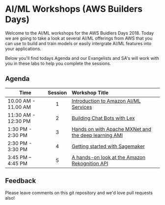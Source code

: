 # AI/ML Workshops (AWS Builders Days)

Welcome to the AI/ML workshops for the AWS Buidlers Days 2018. Today we are going to take a look at several AI/ML offerings from AWS that you can use to build and train models or easily intergrate AI/ML features into your applications.

Below you'll find todays Agenda and our Evangelists and SA's will work with you in these labs to help you complete the sessions.

## Agenda

| Time | Session | Workshop Title |
|---|:---:|:---|
| 10.00 AM - 11.00 AM | 1 | [Introduction to Amazon AI/ML Services](https://github.com/richarvey/AI_ML_Workshops/tree/master/lab-1-Intro_to_Amazon_AI_ML) |
| 11:30 AM - 12:30 PM | 2 | [Building Chat Bots with Lex](https://github.com/richarvey/AI_ML_Workshops/tree/master/lab-2-Building_Chat_Bots_With_Lex) |
| 1:30 PM - 2:30 PM | 3 | [Hands on with Apache MXNet and the deep learning AMI](https://github.com/richarvey/AI_ML_Workshops/tree/master/lab-3-Hands_on_with_Apache_MXNet) |
| 2:30 PM - 3:30 PM	| 4 | [Getting started with Sagemaker](https://github.com/richarvey/AI_ML_Workshops/tree/master/lab-4-Gatting_started_with_Sagemaker) |
| 3:45 PM – 4:45 PM	| 5 | [A hands-on look at the Amazon Rekognition API](https://github.com/richarvey/AI_ML_Workshops/tree/master/lab-5-Hands_on_with_Rekognition_API) |

## Feedback

Please leave comments on this git repository and we'd love pull requests also!

